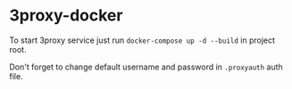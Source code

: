 # 3proxy-docker

To start 3proxy service just run ```docker-compose up -d --build``` in project root.

Don't forget to change default username and password in ```.proxyauth``` auth file.
